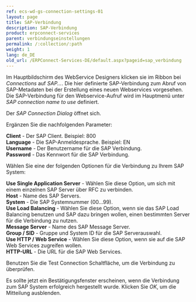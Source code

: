 ```yaml
---
ref: ecs-wd-gs-connection-settings-01
layout: page
title: SAP-Verbindung
description: SAP-Verbindung
product: erpconnect-services
parent: verbindungseinstellungen
permalink: /:collection/:path
weight: 1
lang: de_DE
old_url: /ERPConnect-Services-DE/default.aspx?pageid=sap_verbindung
---
```


Im Hauptbildschirm des WebService Designers klicken sie im Ribbon bei *Connections* auf *SAP...*.
Die hier definierte SAP-Verbindung zum Abruf von SAP-Metadaten bei der Erstellung eines neuen Webservices vorgesehen.
Die SAP-Verbindung für den Webservice-Aufruf wird im Hauptmenü unter *SAP connection name to use* definiert.  

Der *SAP Connection Dialog* öffnet sich.

Ergänzen Sie die nachfolgenden Parameter:

**Client** - Der SAP Client. Beispiel: 800<br>
**Language** - Die SAP-Anmeldesprache. Beispiel: EN<br>
**Username** -	Der Benutzername für die SAP Verbindung.<br>
**Password** -	Das Kennwort für die SAP Verbindung.<br>

Wählen Sie eine der folgenden Optionen für die Verbindung zu Ihrem SAP System:

**Use Single Application Server** -	Wählen Sie diese Option, um sich mit einem einzelnen SAP Server über RFC zu verbinden.<br>
**Host** -	Name des SAP Servers.<br>
**System** -	Die SAP Systemnummer (00…99).<br>
**Use Load Balancing** - Wählen Sie diese Option, wenn sie das SAP Load Balancing benutzen und SAP dazu bringen wollen, einen bestimmten Server für die Verbindung zu nutzen.<br>
**Message Server** - Name des SAP Message Server. <br>
**Group / SID** -	Gruppe und System ID für die SAP Serverauswahl.<br>
**Use HTTP / Web Service** -	Wählen Sie diese Option, wenn sie auf die SAP Web Services zugreifen wollen.<br>
**HTTP-URL** -	Die URL für die SAP Web Services.

Benutzen Sie die Test Connection Schaltfläche, um die Verbindung zu überprüfen.

Es sollte jetzt ein Bestätigungsfenster erscheinen, wenn die Verbindung zum SAP System erfolgreich hergestellt wurde. Klicken Sie *OK*, um die Mitteilung ausblenden.



